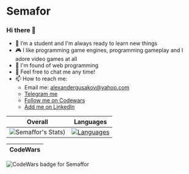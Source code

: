 # Semafor
### Hi there 👋

- 🔭 I’m a student and I'm always ready to learn new things
- 🎮 I like programming game engines, programming gameplay and I adore video games at all
- 💆 I'm found of web programming
- 💬 Feel free to chat me any time!
- 📫 How to reach me:
  - Email me: alexandergusakov@yahoo.com
  - [Telegram me](https://t.me/DimonchQ/)
  - [Follow me on Codewars](https://www.codewars.com/users/Semaffor/)
  - [Add me on LinkedIn](https://www.linkedin.com/in/alex-gusakov/)

Overall                    |  Languages
:-------------------------:|:-------------------------:
![Semaffor's Stats](https://github-readme-stats.vercel.app/api?username=Semaffor&show_icons=true&theme=tokyonight&hide=contribs,prs)) | [![Languages](https://github-readme-stats.vercel.app/api/top-langs/?username=Semaffor&langs_count=8&layout=compact)](https://github.com/Semaffor)

CodeWars                   |
:-------------------------:|
![CodeWars badge for Semaffor](https://www.codewars.com/users/Semaffor/badges/large)
